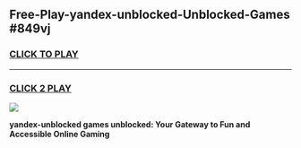
## Free-Play-yandex-unblocked-Unblocked-Games #849vj
<h3>
<a href="https://news.freeplayer.one?title=yandex-unblocked&ref=8M">CLICK TO PLAY</a></h3>
<hr>

<h3>
<a href="https://news.freeplayer.one?title=yandex-unblocked&ref=8M">CLICK 2 PLAY</a>
  
</h3>

<a href="https://news.freeplayer.one?title=yandex-unblocked&ref=8M"><img src="https://clearcache.store/games.png"></a>


**yandex-unblocked games unblocked: Your Gateway to Fun and Accessible Online Gaming**
